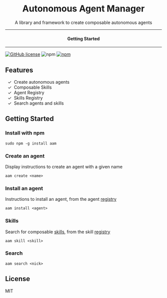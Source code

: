 <div align="center">
  <h1>Autonomous Agent Manager</h1>
</div>

<div align="center">  
A library and framework to create composable autonomous agents
</div>

---

<div align="center">
<h4>Getting Started</h4>
</div>
  
---
  

[![GitHub license](https://img.shields.io/badge/license-MIT-blue.svg)](https://github.com/melvincarvalho/aam/blob/gh-pages/LICENSE)
![npm](https://img.shields.io/npm/v/aam)
[![npm](https://img.shields.io/npm/dw/rww.svg)](https://npmjs.com/package/rww)


## Features

&nbsp;&nbsp;✓&nbsp; Create autonomous agents<br>
&nbsp;&nbsp;✓&nbsp; Composable Skills<br>
&nbsp;&nbsp;✓&nbsp; Agent Registry<br>
&nbsp;&nbsp;✓&nbsp; Skills Registry<br>
&nbsp;&nbsp;✓&nbsp; Search agents and skills<br>

## Getting Started
### Install with npm

```
sudo npm -g install aam
```

### Create an agent

Display instructions to create an agent with a given name

```
aam create <name>
```

### Install an agent

Instructions to install an agent, from the agent [registry](registry.json)

```
aam install <agent>
```

### Skills

Search for composable [skills](https://github.com/topics/aam-skill), from the skill [registry](skills.json)

```
aam skill <skill>
```

### Search

```
aam search <nick>
```



## License

MIT

